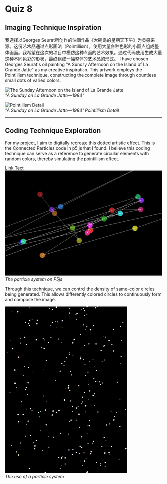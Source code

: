 # Quiz 8

## Imaging Technique Inspiration

我选择以Georges Seurat所创作的油画作品《大碗岛的星期天下午》为灵感来源。这份艺术品通过点彩画法（Pointillism），使用大量各种色彩的小圆点组成整体画面。我希望在这次的项目中模仿这种点画的艺术效果。通过代码使用生成大量这种不同色彩的形状，最终组成一幅整体的艺术品的形式。
I have chosen Georges Seurat's oil painting "A Sunday Afternoon on the Island of La Grande Jatte" as my creative inspiration. This artwork employs the Pointillism technique, constructing the complete image through countless small dots of varied colors.

![The Sunday Afternoon on the Island of La Grande Jatte](https://www.artic.edu/iiif/2/2d484387-2509-5e8e-2c43-22f9981972eb/full/843,/0/default.jpg)  
*"A Sunday on La Grande Jatte—1984"*

![Pointillism Detail](https://live.staticflickr.com/2548/3780114294_563d24947a_b.jpg)  
*"A Sunday on La Grande Jatte—1984" Pointillism Detail*

---

## Coding Technique Exploration  
For my project, I aim to digitally recreate this dotted artistic effect. This is the Connected Particles code in p5.js that I found. I believe this coding technique can serve as a reference to generate circular elements with random colors, thereby simulating the pointillism effect.

[Link Text](https://p5js.org/examples//classes-and-objects-connected-particles/)
![Sreenshot on partical system](sp250509_003824.png)  
*The particle system on P5js*

Through this technique, we can control the density of same-color circles being generated. This allows differently colored circles to continuously form and compose the image.

![Sreenshot on partical system example](sp250509_002424.png)  
*The use of a particle system*